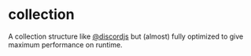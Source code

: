 # collection
A collection structure like [@discordjs](https://npmjs.com/@discordjs/collection) but (almost) fully optimized to give maximum performance on runtime.